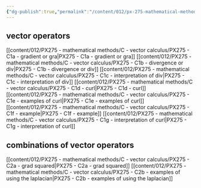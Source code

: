 ```yaml
---
{"dg-publish":true,"permalink":"/content/012/px-275-mathematical-methods/c-vector-calculus/c-vector-calculus/"}
---
```


## vector operators
[[content/012/PX275 - mathematical methods/C - vector calculus/PX275 - C1a - gradient or gra\|PX275 - C1a - gradient or gra]]
[[content/012/PX275 - mathematical methods/C - vector calculus/PX275 - C1b - divergence or div\|PX275 - C1b - divergence or div]]
[[content/012/PX275 - mathematical methods/C - vector calculus/PX275 - C1c - interpretation of div\|PX275 - C1c - interpretation of div]]
[[content/012/PX275 - mathematical methods/C - vector calculus/PX275 - C1d - curl\|PX275 - C1d - curl]]
[[content/012/PX275 - mathematical methods/C - vector calculus/PX275 - C1e - examples of curl\|PX275 - C1e - examples of curl]]
[[content/012/PX275 - mathematical methods/C - vector calculus/PX275 - C1f - example\|PX275 - C1f - example]]
[[content/012/PX275 - mathematical methods/C - vector calculus/PX275 - C1g - interpretation of curl\|PX275 - C1g - interpretation of curl]]
## combinations of vector operators
[[content/012/PX275 - mathematical methods/C - vector calculus/PX275 - C2a - grad squared\|PX275 - C2a - grad squared]]
[[content/012/PX275 - mathematical methods/C - vector calculus/PX275 - C2b - examples of using the laplacian\|PX275 - C2b - examples of using the laplacian]]

